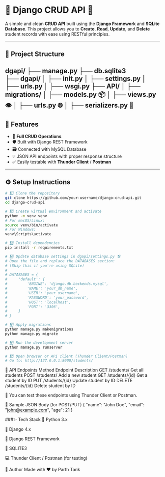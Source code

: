 # 🐍 Django CRUD API 🚀

A simple and clean **CRUD API** built using the **Django Framework** and **SQLite Database**. This project allows you to **Create**, **Read**, **Update**, and **Delete** student records with ease using RESTful principles.

---

## 📁 Project Structure

dgapi/
├── manage.py
├── db.sqlite3  
├── dgapi/
│ ├── init.py
│ ├── settings.py
│ ├── urls.py
│ ├── wsgi.py
├── API/
│ ├── migrations/
│ ├── models.py 📦
│ ├── views.py 👁️
│ ├── urls.py 🌐
│ ├── serializers.py 🧰
---

## 🧩 Features

- 🔁 **Full CRUD Operations**
- 🛡️ Built with Django REST Framework
- 🗃️ Connected with MySQL Database
- 💡 JSON API endpoints with proper response structure
- ✅ Easily testable with **Thunder Client** / **Postman**

---

## ⚙️ Setup Instructions

```bash
# 1️⃣ Clone the repository
git clone https://github.com/your-username/django-crud-api.git
cd django-crud-api

# 2️⃣ Create virtual environment and activate
python -m venv venv
# For macOS/Linux:
source venv/bin/activate
# For Windows:
venv\Scripts\activate

# 3️⃣ Install dependencies
pip install -r requirements.txt

# 4️⃣ Update database settings in dgapi/settings.py 🛠️
# Open the file and replace the DATABASES section:
# (Skip this if you're using SQLite)
# 
# DATABASES = {
#     'default': {
#         'ENGINE': 'django.db.backends.mysql',
#         'NAME': 'your_db_name',
#         'USER': 'your_username',
#         'PASSWORD': 'your_password',
#         'HOST': 'localhost',
#         'PORT': '3306',
#     }
# }

# 5️⃣ Apply migrations
python manage.py makemigrations
python manage.py migrate

# 6️⃣ Run the development server
python manage.py runserver

# 7️⃣ Open browser or API client (Thunder Client/Postman)
# Go to: http://127.0.0.1:8000/students/
```

🔗 API Endpoints
Method	Endpoint	Description
GET	/students/	Get all students
POST	/students/	Add a new student
GET	/students/{id}	Get a student by ID
PUT	/students/{id}	Update student by ID
DELETE	/students/{id}	Delete student by ID

📍 You can test these endpoints using Thunder Client or Postman.

🧪 Sample JSON Body (for POST/PUT)
{
  "name": "John Doe",
  "email": "john@example.com",
  "age": 21
}

###✨ Tech Stack
🐍 Python 3.x

🦄 Django 4.x

🔧 Django REST Framework

🐬 SQLITE3

💻 Thunder Client / Postman (for testing)

🙌 Author
Made with ❤️ by Parth Tank
